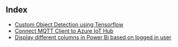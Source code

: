 ## Index

* [Custom Object Detection using Tensorflow](tfObjectDetection)
* [Connect MQTT Client to Azure IoT Hub](mqttIoTHub)
* [Display different columns in Power Bi based on logged in user](powerbiUserBasedColumn)
